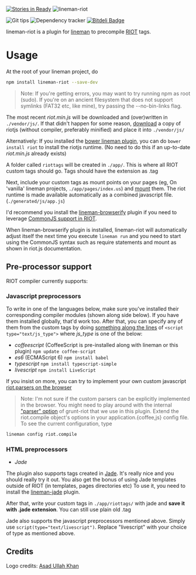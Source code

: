 [![Stories in Ready](https://badge.waffle.io/Power-Inside/lineman-riot.png?label=ready&title=Ready)](https://waffle.io/Power-Inside/lineman-riot)
![lineman-riot](http://i.imgur.com/gtkQhWe.png)

![Git tips](https://img.shields.io/gratipay/mohammedirfan1992.svg)
![Dependency tracker](https://david-dm.org/Power-Inside/lineman-riot.svg)
[![Bitdeli Badge](https://d2weczhvl823v0.cloudfront.net/Power-Inside/lineman-riot/trend.png)](https://bitdeli.com/free "Bitdeli Badge")

lineman-riot is a plugin for [lineman](http://linemanjs.com) to precompile [RIOT](https://muut.com/riotjs/) tags.

# Usage

At the root of your lineman project, do

```bash
npm install lineman-riot --save-dev
```

> Note: If you're getting errors, you may want to try running npm as root (sudo). If you're on an ancient filesystem that does not support symlinks (FAT32 etc, like mine), try passing the --no-bin-links flag.

The most recent *riot.min.js* will be downloaded and (over)written in `./vendor/js/`.
If that didn't happen for some reason, [download](https://muut.com/riotjs/download.html) a copy of riotjs (without compiler, preferably minified) and place it into `./vendor/js/`

Alternatively: If you installed the [bower lineman plugin](https://github.com/linemanjs/lineman-bower), you can do `bower install riot` to install the riotjs runtime. (No need to do this if an up-to-date *riot.min.js* already exists)

A folder called `riottags` will be created in `./app/`. This is where all RIOT custom tags should go. Tags should have the extension as .tag

Next, include your custom tags as mount points on your pages (eg, On 'vanilla' lineman projects, `./app/pages/index.us`) and [mount](https://muut.com/riotjs/guide/#mounting) them. The riot runtime is made available automatically as a combined javascript file. (`./generated/js/app.js`)

I'd recommend you install the [lineman-browserify](https://github.com/linemanjs/lineman-browserify/) plugin if you need to leverage [CommonJS support in RIOT](https://muut.com/riotjs/compiler.html#amd-and-commonjs).

When lineman-browserify plugin is installed, lineman-riot will automatically adjust itself the next time you execute `lineman run` and you need to start using the CommonJS syntax such as require statements and mount as shown in riot.js documentation.

## Pre-processor support

RIOT compiler currently supports:

### Javascript preprocessors

To write in one of the languages below, make sure you've installed their corresponding compiler modules (shown along side below). If you have them installed globally, that'd work too.
After that, you can specify any of them from the custom tags by doing [something along the lines](https://muut.com/riotjs/guide/#pre-processor) of `<script type="text/js_type">` where *js_type* is one of the below:

*  *coffeescript* (CoffeeScript is pre-installed along with lineman or this plugin) `npm update coffee-script`
*  *es6* (ECMAScript 6) `npm install babel`
*  *typescript* `npm install typescript-simple`
*  *livescript* `npm install LiveScript`

If you insist on more, you can try to implement your own custom javascript [riot.parsers on the browser](https://muut.com/riotjs/compiler.html#any-language)

> Note: I'm not sure if the custom parsers can be explicitly implemented in the browser. You might need to play around with the internal ["parser" option](https://github.com/ariesjia/grunt-riot#options) of grunt-riot that we use in this plugin. Extend the riot.compile object's options in your application.{coffee,js} config file. To see the current configuration, type 
```bash
lineman config riot.compile
```

### HTML preprocessors
* *Jade*

The plugin also supports tags created in [Jade](http://jade-lang.com). It's really nice and you should really try it out. You also get the bonus of using Jade templates outside of RIOT (in templates, pages directories etc) To use it, you need to install the [lineman-jade](https://github.com/aranasoft/lineman-jade/) plugin.

After that, write your custom tags in `./app/riottags/` with jade and **save it with .jade extension**. You can still use plain old .tag

Jade also supports the javascript preprocessors mentioned above. Simply use `script(type="text/livescript")`. Replace "livescript" with your choice of type as mentioned above.

## Credits

Logo credits: [Asad Ullah Khan](https://github.com/Cyber-Logic)

